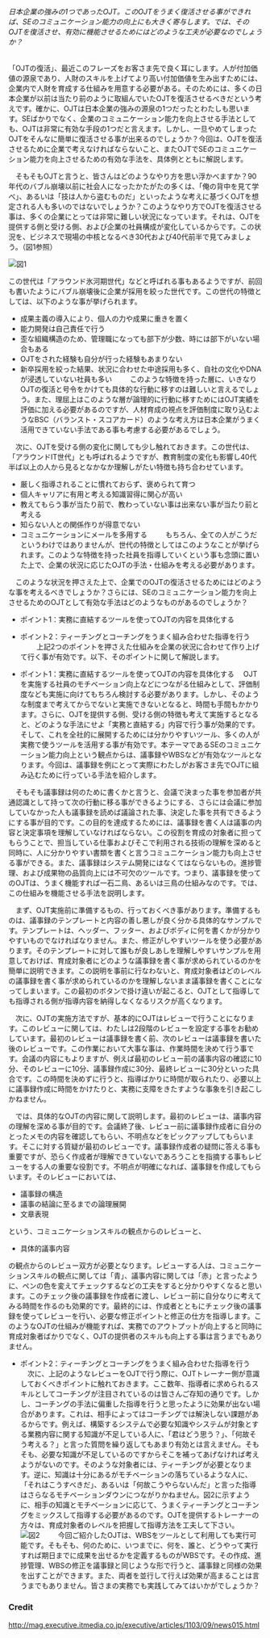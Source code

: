###### 日本企業の強みの1つであったOJT。このOJTをうまく復活させる事ができれば、SEのコミュニケーション能力の向上にも大きく寄与します。では、そのOJTを復活させ、有効に機能させるためにはどのような工夫が必要なのでしょうか？

「OJTの復活」、最近このフレーズをお客さま先で良く耳にします。人が付加価値の源泉であり、人財のスキルを上げてより高い付加価値を生み出すためには、企業内で人財を育成する仕組みを用意する必要がある。そのためには、多くの日本企業が以前は当たり前のように取組んでいたOJTを復活させるべきだという考えです。確かに、OJTは日本企業の強みの源泉の1つだったとわたしも思います。SEばかりでなく、企業のコミュニケーション能力を向上させる手法としても、OJTは非常に有効な手段の1つだと言えます。しかし、一旦やめてしまったOJTをそんなに簡単に復活させる事が出来るのでしょうか？今回は、OJTを復活させるために企業で考えなければならないこと、またOJTでSEのコミュニケーション能力を向上させるための有効な手法を、具体例とともに解説します。

　そもそもOJTと言うと、皆さんはどのようなやり方を思い浮かべますか？90年代のバブル崩壊以前に社会人になったかたがたの多くは、「俺の背中を見て学べ」、あるいは「技は人から盗むものだ」といったような考えに基づくOJTを想定される人も多いのではないでしょうか？このようなやり方でOJTを復活させる事は、多くの企業にとっては非常に難しい状況になっています。それは、OJTを提供する側と受ける側、および企業の社員構成が変化しているからです。この状況を、ビジネスで現場の中核となるべき30代および40代前半で見てみましょう。（図1参照）

![図1](http://image.itmedia.co.jp/executive/articles/1103/09/ojt.jpg "図1")

この世代は「アラウンド氷河期世代」などと呼ばれる事もあるようですが、前回も書いたようにバブル崩壊後に企業が採用を絞った世代です。この世代の特徴としては、以下のような事が挙げられます。

* 成果主義の導入により、個人の力や成果に重きを置く
* 能力開発は自己責任で行う
* 歪な組織構造のため、管理職になっても部下が少数、時には部下がいない場合もある
* OJTをされた経験も自分が行った経験もあまりない
* 新卒採用を絞った結果、状況に合わせた中途採用も多く、自社の文化やDNAが浸透していない社員も多い
　
　このような特徴を持った層に、いきなりOJTの復活と号令をかけても具体的な行動に移すのは難しいと言えるでしょう。また、理屈上はこのような層が論理的に行動に移すためにはOJT実績を評価に加える必要があるのですが、人材育成の視点を評価制度に取り込むようなBSC（バランスト・スコアカード）のような考え方は日本企業がうまく活用できていない手法である事も考慮する必要があるでしょう。

　次に、OJTを受ける側の変化に関しても少し触れておきます。この世代は、「アラウンドIT世代」とも呼ばれるようですが、教育制度の変化も影響し40代半ば以上の人から見るとなかなか理解しがたい特徴も持ち合わせています。

* 厳しく指導されることに慣れておらず、褒められて育つ
* 個人キャリアに有用と考える知識習得に関心が高い
* 教えてもらう事が当たり前で、教わっていない事は出来ない事が当たり前と考える
* 知らない人との関係作りが得意でない
* コミュニケーションにメールを多用する
　
　もちろん、全ての人がこうだというわけではありませんが、世代の特徴としてはこのようなことが挙げられます。このような特徴を持った社員を指導していくという事も念頭に置いた上で、企業の状況に応じたOJTの手法・仕組みを考える必要があります。

　このような状況を押さえた上で、企業でのOJTの復活させるためにはどのような事を考えるべきでしょうか？さらには、SEのコミュニケーション能力を向上させるためのOJTとして有効な手法はどのようなものがあるのでしょうか？
　
* ポイント1：実務に直結するツールを使ってOJTの内容を具体化する
* ポイント2：ティーチングとコーチングをうまく組み合わせた指導を行う
　
　上記2つのポイントを押さえた仕組みを企業の状況に合わせて作り上げて行く事が有効です。以下、そのポイントに関して解説します。

* ポイント1：実務に直結するツールを使ってOJTの内容を具体化する
　OJTを実施する社員のモチベーション向上などにつながる仕組みとして、評価制度なども実施に向けてもちろん検討する必要があります。しかし、そのような制度まで考えてからでないと実施できないとなると、時間も手間もかかります。さらに、OJTを提供する側、受ける側の特徴も考えて実施するとなると、どのような手法にせよ「実務と直結する」内容で行う事が効果的です。そして、これを全社的に展開するためには分かりやすいツール、多くの人が実務で使うツールを活用する事が有効です。本テーマであるSEのコミュニケーション能力向上という観点からは、議事録やWBSなどが有効なツールとなります。今回は、議事録を例にとって実際にわたしがお客さま先でOJTに組み込むために行っている手法を紹介します。

　そもそも議事録は何のために書くかと言うと、会議で決まった事を参加者が共通認識として持って次の行動に移る事ができるようにする、さらには会議に参加していなかった人も議事録を読めば議論された事、決定した事を共有できるようにする事が目的です。この目的を達成するためには、議事録を書く人は議事の内容と決定事項を理解していなければならない。この役割を育成の対象者に担ってもらうことで、担当している仕事およびそこで利用される技術の理解を深めると同時に、人に分かりやすい書類を書くと言うコミュニケーション能力も向上させる事ができる。また、議事録はシステム開発にはなくてはならないもの。進捗管理、および成果物の品質向上には不可欠のツールです。つまり、議事録を使ってのOJTは、うまく機能すれば一石二鳥、あるいは三鳥の仕組みなのです。では、この仕組みを機能させる手法を説明します。

　まず、OJT実施前に準備するもの、行っておくべき事があります。準備するものは、議事録のテンプレートと内容の善し悪しが良く分かる具体的なサンプルです。テンプレートは、ヘッダー、フッター、およびボディに何を書くかが分かりやすいものでなければなりません。また、修正がしやすいツールを使う必要があります。そのテンプレートに対して誰もが良しあしを理解しやすいサンプルを用意しておけば、育成対象者にどのような議事録を書く事が求められているのかを簡単に説明できます。この説明を事前に行なわないと、育成対象者はどのレベルの議事録を書く事が求められているのかを理解しないまま議事録を書くことになってしまいます。この最初のボタンで掛け違いが起こると、OJTとして指導しても指導される側が指導内容を納得しなくなるリスクが高くなります。

　次に、OJTの実施方法ですが、基本的にOJTはレビューで行うことになります。このレビューに関しては、わたしは2段階のレビューを設定する事をお勧めしています。最初のレビューは議事録を書く前、次のレビューは議事録を書いた後のレビューです。この作業において大事な事は、作業時間を決めて行う事です。会議の内容にもよりますが、例えば最初のレビュー前の議事内容の確認に10分、そのレビューに10分、議事録作成に30分、最終レビューに30分といった具合です。この時間を決めずに行うと、指導ばかりに時間が取られたり、必要以上に議事録作成に時間をかけたりと、実務に支障をきたすような事象を引き起こしかねません。

　では、具体的なOJTの内容に関して説明します。最初のレビューは、議事内容の理解を深める事が目的です。会議終了後、レビュー前に議事録作成者に自分のとったメモの内容を確認してもらい、不明点などをピックアップしてもらいます。そこに対する質疑が最初のレビューです。議事録作成者の疑問に答える事も重要ですが、恐らく作成者が理解できていないであろうことを指摘する事もレビューをする人の重要な役割です。不明点が明確になれば、議事録を作成してもらいます。そのレビューにおいては、

* 議事録の構造
* 議事の結論に至るまでの論理展開
* 文章表現

という、コミュニケーションスキルの観点からのレビューと、

* 具体的議事内容

の観点からのレビュー双方が必要となります。レビューする人は、コミュニケーションスキルの観点に関しては「青」、議事内容に関しては「赤」と言ったように、ペンの色を変えてチェックするなどの工夫をすると分かりやすくなると思います。このチェック後の議事録を作成者に渡し、レビュー前に自分なりに考えてみる時間を作るのも効果的です。最終的には、作成者とともにチェック後の議事録を使ってレビューを行い、必要な修正ポイントと修正の仕方を指導します。このようなOJTの仕組みが機能すれば、実務でのアウトプットが向上すると同時に育成対象者ばかりでなく、OJTの提供者のスキルも向上する事は言うまでもありません。

* ポイント2：ティーチングとコーチングをうまく組み合わせた指導を行う
　次に、上記のようなレビューをOJTで行う際に、OJTトレーナー側が意識しておくべきポイントに触れておきます。ここ数年、指導者に求められるスキルとしてコーチングが注目されているのは皆さんご存知の通りです。しかし、コーチングの手法に偏重した指導を行うと思ったように効果が出ない場合があります。これは、相手によってはコーチングでは解決しない課題があるからです。例えば、構築するシステムで必要な知識やシステムが対象とする業務内容に関する知識が不足している人に、「君はどう思う？」、「何故そう考える？」と言った質問を繰り返してもあまり有効とは言えません。そもそも、必要な知識が不足しているのですからそこを補ってあげなければ考えようがないのです。そのような対象者には、ティーチングが必要となります。逆に、知識は十分にあるがモチベーションの落ちているような人に、「それはこうすべきだ」、あるいは「何故こうやらないんだ」と言った指導はさらなるモチベーションダウンにつながりかねません。図2に示すように、相手の知識とモチベーションに応じて、うまくティーチングとコーチングをミックスして指導する必要があるのです。OJTを提供するトレーナーの方々は、育成対象者のレベルを把握して指導方法を工夫して下さい。
　
![図2](http://image.itmedia.co.jp/executive/articles/1103/09/coach.jpg "図2")
　
　今回ご紹介したOJTは、WBSをツールとして利用しても実行可能です。そもそも、何のために、いつまでに、何を、誰と、どうやって実行すれば期日までに成果を出せるかを定義するものがWBSです。その作成、進捗管理、WBSの修正を議事録と同じような形で行うと、議事録と同様の効果を出すことができます。また、両者を並行して行えば効果が高まることは言うまでもありません。皆さまの実務でも実践してみてはいかがでしょうか？

### Credit
http://mag.executive.itmedia.co.jp/executive/articles/1103/09/news015.html
